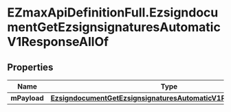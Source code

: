 # EZmaxApiDefinitionFull.EzsigndocumentGetEzsignsignaturesAutomaticV1ResponseAllOf

## Properties

Name | Type | Description | Notes
------------ | ------------- | ------------- | -------------
**mPayload** | [**EzsigndocumentGetEzsignsignaturesAutomaticV1ResponseMPayload**](EzsigndocumentGetEzsignsignaturesAutomaticV1ResponseMPayload.md) |  | 


